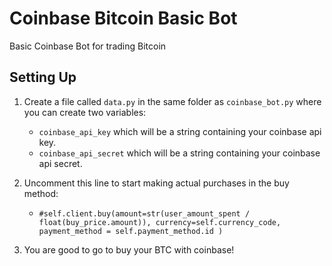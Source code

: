 # Coinbase Bitcoin Basic Bot
Basic Coinbase Bot for trading Bitcoin

## Setting Up

1. Create a file called `data.py` in the same folder as `coinbase_bot.py` where you can create two variables:
   - `coinbase_api_key` which will be a string containing your coinbase api key.
   - `coinbase_api_secret` which will be a string containing your coinbase api secret.

2. Uncomment this line to start making actual purchases in the buy method:
   - `#self.client.buy(amount=str(user_amount_spent / float(buy_price.amount)), currency=self.currency_code, payment_method = self.payment_method.id )`
   
3. You are good to go to buy your BTC with coinbase!